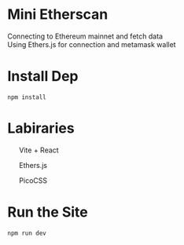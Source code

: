 ﻿# Mini Etherscan
Connecting to Ethereum mainnet and fetch data <br/>
Using Ethers.js for connection and metamask wallet

# Install Dep
```shell
npm install
```

# Labiraries 
<list>
<ul>Vite + React</ul>
<ul>Ethers.js</ul>
<ul>PicoCSS</ul>

# Run the Site
```bash
npm run dev
```
